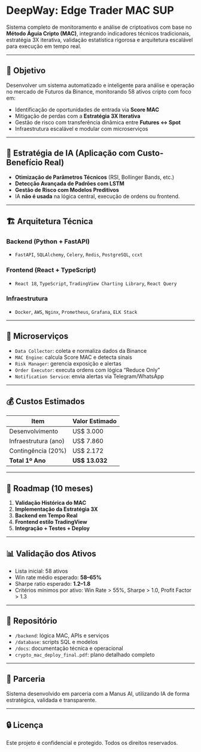 
# DeepWay: Edge Trader MAC SUP

Sistema completo de monitoramento e análise de criptoativos com base no **Método Águia Cripto (MAC)**, integrando indicadores técnicos tradicionais, estratégia 3X iterativa, validação estatística rigorosa e arquitetura escalável para execução em tempo real.

---

## 📌 Objetivo

Desenvolver um sistema automatizado e inteligente para análise e operação no mercado de Futuros da Binance, monitorando 58 ativos cripto com foco em:

- Identificação de oportunidades de entrada via **Score MAC**
- Mitigação de perdas com a **Estratégia 3X Iterativa**
- Gestão de risco com transferência dinâmica entre **Futures ↔ Spot**
- Infraestrutura escalável e modular com microserviços

---

## 🧠 Estratégia de IA (Aplicação com Custo-Benefício Real)

- **Otimização de Parâmetros Técnicos** (RSI, Bollinger Bands, etc.)
- **Detecção Avançada de Padrões com LSTM**
- **Gestão de Risco com Modelos Preditivos**
- IA **não é usada** na lógica central, execução de ordens ou frontend.

---

## 🏗️ Arquitetura Técnica

### Backend (Python + FastAPI)
- `FastAPI`, `SQLAlchemy`, `Celery`, `Redis`, `PostgreSQL`, `ccxt`

### Frontend (React + TypeScript)
- `React 18`, `TypeScript`, `TradingView Charting Library`, `React Query`

### Infraestrutura
- `Docker`, `AWS`, `Nginx`, `Prometheus`, `Grafana`, `ELK Stack`

---

## 🔧 Microserviços

- `Data Collector`: coleta e normaliza dados da Binance
- `MAC Engine`: calcula Score MAC e detecta sinais
- `Risk Manager`: gerencia exposição e alertas
- `Order Executor`: executa ordens com lógica “Reduce Only”
- `Notification Service`: envia alertas via Telegram/WhatsApp

---

## 💰 Custos Estimados

| Item                    | Valor Estimado |
|-------------------------|----------------|
| Desenvolvimento         | US$ 3.000      |
| Infraestrutura (ano)    | US$ 7.860      |
| Contingência (20%)      | US$ 2.172      |
| **Total 1º Ano**        | **US$ 13.032** |

---

## 🚀 Roadmap (10 meses)

1. **Validação Histórica do MAC**
2. **Implementação da Estratégia 3X**
3. **Backend em Tempo Real**
4. **Frontend estilo TradingView**
5. **Integração + Testes + Deploy**

---

## 📊 Validação dos Ativos

- Lista inicial: 58 ativos
- Win rate médio esperado: **58–65%**
- Sharpe ratio esperado: **1.2–1.8**
- Critérios mínimos por ativo: Win Rate > 55%, Sharpe > 1.0, Profit Factor > 1.3

---

## 📂 Repositório

- `/backend`: lógica MAC, APIs e serviços
- `/database`: scripts SQL e modelos
- `/docs`: documentação técnica e operacional
- `crypto_mac_deploy_final.pdf`: plano detalhado completo

---

## 🤝 Parceria

Sistema desenvolvido em parceria com a Manus AI, utilizando IA de forma estratégica, validada e transparente.

---

## 🔒 Licença

Este projeto é confidencial e protegido. Todos os direitos reservados.
